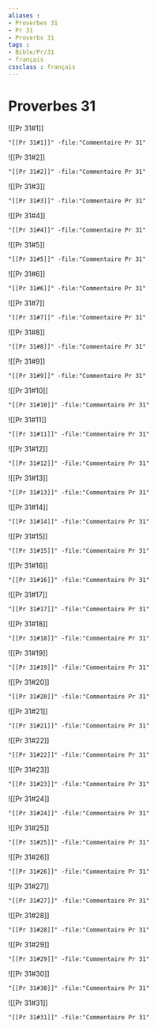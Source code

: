 ```yaml
---
aliases : 
- Proverbes 31
- Pr 31
- Proverbs 31
tags : 
- Bible/Pr/31
- français
cssclass : français
---
```


# Proverbes 31

![[Pr 31#1]]

```query
"[[Pr 31#1]]" -file:"Commentaire Pr 31"
```

![[Pr 31#2]]

```query
"[[Pr 31#2]]" -file:"Commentaire Pr 31"
```

![[Pr 31#3]]

```query
"[[Pr 31#3]]" -file:"Commentaire Pr 31"
```

![[Pr 31#4]]

```query
"[[Pr 31#4]]" -file:"Commentaire Pr 31"
```

![[Pr 31#5]]

```query
"[[Pr 31#5]]" -file:"Commentaire Pr 31"
```

![[Pr 31#6]]

```query
"[[Pr 31#6]]" -file:"Commentaire Pr 31"
```

![[Pr 31#7]]

```query
"[[Pr 31#7]]" -file:"Commentaire Pr 31"
```

![[Pr 31#8]]

```query
"[[Pr 31#8]]" -file:"Commentaire Pr 31"
```

![[Pr 31#9]]

```query
"[[Pr 31#9]]" -file:"Commentaire Pr 31"
```

![[Pr 31#10]]

```query
"[[Pr 31#10]]" -file:"Commentaire Pr 31"
```

![[Pr 31#11]]

```query
"[[Pr 31#11]]" -file:"Commentaire Pr 31"
```

![[Pr 31#12]]

```query
"[[Pr 31#12]]" -file:"Commentaire Pr 31"
```

![[Pr 31#13]]

```query
"[[Pr 31#13]]" -file:"Commentaire Pr 31"
```

![[Pr 31#14]]

```query
"[[Pr 31#14]]" -file:"Commentaire Pr 31"
```

![[Pr 31#15]]

```query
"[[Pr 31#15]]" -file:"Commentaire Pr 31"
```

![[Pr 31#16]]

```query
"[[Pr 31#16]]" -file:"Commentaire Pr 31"
```

![[Pr 31#17]]

```query
"[[Pr 31#17]]" -file:"Commentaire Pr 31"
```

![[Pr 31#18]]

```query
"[[Pr 31#18]]" -file:"Commentaire Pr 31"
```

![[Pr 31#19]]

```query
"[[Pr 31#19]]" -file:"Commentaire Pr 31"
```

![[Pr 31#20]]

```query
"[[Pr 31#20]]" -file:"Commentaire Pr 31"
```

![[Pr 31#21]]

```query
"[[Pr 31#21]]" -file:"Commentaire Pr 31"
```

![[Pr 31#22]]

```query
"[[Pr 31#22]]" -file:"Commentaire Pr 31"
```

![[Pr 31#23]]

```query
"[[Pr 31#23]]" -file:"Commentaire Pr 31"
```

![[Pr 31#24]]

```query
"[[Pr 31#24]]" -file:"Commentaire Pr 31"
```

![[Pr 31#25]]

```query
"[[Pr 31#25]]" -file:"Commentaire Pr 31"
```

![[Pr 31#26]]

```query
"[[Pr 31#26]]" -file:"Commentaire Pr 31"
```

![[Pr 31#27]]

```query
"[[Pr 31#27]]" -file:"Commentaire Pr 31"
```

![[Pr 31#28]]

```query
"[[Pr 31#28]]" -file:"Commentaire Pr 31"
```

![[Pr 31#29]]

```query
"[[Pr 31#29]]" -file:"Commentaire Pr 31"
```

![[Pr 31#30]]

```query
"[[Pr 31#30]]" -file:"Commentaire Pr 31"
```

![[Pr 31#31]]

```query
"[[Pr 31#31]]" -file:"Commentaire Pr 31"
```

